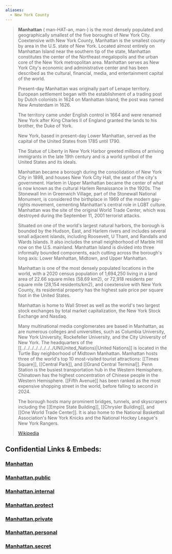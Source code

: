 ```yaml
---
aliases:
  - New York County
---
```


> **Manhattan** (  man-HAT-ən, mən-) is the most densely populated 
> and geographically smallest of the five boroughs of New York City. 
> Coextensive with New York County, Manhattan is the smallest county by area in the U.S. state of New York. 
> Located almost entirely on Manhattan Island near the southern tip of the state, 
> Manhattan constitutes the center of the Northeast megalopolis 
> and the urban core of the New York metropolitan area. 
> Manhattan serves as New York City's economic and administrative center 
> and has been described as the cultural, financial, media, and entertainment capital of the world.
>
> Present-day Manhattan was originally part of Lenape territory. 
> European settlement began with the establishment of a trading post by Dutch colonists in 1624 
> on Manhattan Island; the post was named New Amsterdam in 1626. 
> 
> The territory came under English control in 1664 and were renamed New York 
> after King Charles II of England granted the lands to his brother, the Duke of York. 
> 
> New York, based in present-day Lower Manhattan, 
> served as the capital of the United States from 1785 until 1790. 
> 
> The Statue of Liberty in New York Harbor greeted millions of arriving immigrants 
> in the late 19th century and is a world symbol of the United States and its ideals. 
> 
> Manhattan became a borough during the consolidation of New York City in 1898, 
> and houses New York City Hall, the seat of the city's government. 
> Harlem in Upper Manhattan became the center of 
> what is now known as the cultural Harlem Renaissance in the 1920s. 
> The Stonewall Inn in Greenwich Village, part of the Stonewall National Monument, 
> is considered the birthplace in 1969 of the modern gay-rights movement, 
> cementing Manhattan's central role in LGBT culture. 
> Manhattan was the site of the original World Trade Center, 
> which was destroyed during the September 11, 2001 terrorist attacks.
>
> Situated on one of the world's largest natural harbors, 
> the borough is bounded by the Hudson, East, and Harlem rivers 
> and includes several small adjacent islands, 
> including Roosevelt, U Thant, and Randalls and Wards Islands. 
> It also includes the small neighborhood of Marble Hill now on the U.S. mainland. 
> Manhattan Island is divided into three informally bounded components, 
> each cutting across the borough's long axis: Lower Manhattan, Midtown, and Upper Manhattan. 
> 
> Manhattan is one of the most densely populated locations in the world, 
> with a 2020 census population of 1,694,250 living in a land area of 22.66 square miles (58.69 km2), 
> or 72,918 residents per square mile (28,154 residents/km2), and coextensive with New York County, 
> its residential property has the highest sale price per square foot in the United States.
>
> Manhattan is home to Wall Street as well as the world's two largest stock exchanges 
> by total market capitalization, the New York Stock Exchange and Nasdaq. 
> 
> Many multinational media conglomerates are based in Manhattan, 
> as are numerous colleges and universities, such as Columbia University, 
> New York University, Rockefeller University, and the City University of New York. 
> The headquarters of the [[../../../../../../../../UN(United_Nations)|United Nations]] is located in the Turtle Bay neighborhood of Midtown Manhattan. 
> Manhattan hosts three of the world's top 10 most-visited tourist attractions: 
> [[Times Square]], [[Central Park]], and [[Grand Central Terminal]]. 
> Penn Station is the busiest transportation hub in the Western Hemisphere.  
> Chinatown has the highest concentration of Chinese people in the Western Hemisphere. 
> [[Fifth Avenue]] has been ranked as the most expensive shopping street in the world, 
> before falling to second in 2024. 
> 
> The borough hosts many prominent bridges, tunnels, and skyscrapers 
> including the [[Empire State Building]], [[Chrysler Building]], and [[One World Trade Center]]. 
> It is also home to the National Basketball Association's New York Knicks 
> and the National Hockey League's New York Rangers.
>
> [Wikipedia](https://en.wikipedia.org/wiki/Manhattan)


## Confidential Links & Embeds: 

### [Manhattan](/_Standards/Earth/Continent/America~North/USA/USA~Eastern/New_York,State/counties~New_York/New_York,City,County/Manhattan.md) 

### [Manhattan.public](/_public/Earth/Continent/America~North/USA/USA~Eastern/New_York,State/counties~New_York/New_York,City,County/Manhattan.public.md) 

### [Manhattan.internal](/_internal/Earth/Continent/America~North/USA/USA~Eastern/New_York,State/counties~New_York/New_York,City,County/Manhattan.internal.md) 

### [Manhattan.protect](/_protect/Earth/Continent/America~North/USA/USA~Eastern/New_York,State/counties~New_York/New_York,City,County/Manhattan.protect.md) 

### [Manhattan.private](/_private/Earth/Continent/America~North/USA/USA~Eastern/New_York,State/counties~New_York/New_York,City,County/Manhattan.private.md) 

### [Manhattan.personal](/_personal/Earth/Continent/America~North/USA/USA~Eastern/New_York,State/counties~New_York/New_York,City,County/Manhattan.personal.md) 

### [Manhattan.secret](/_secret/Earth/Continent/America~North/USA/USA~Eastern/New_York,State/counties~New_York/New_York,City,County/Manhattan.secret.md)


